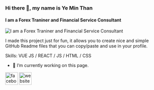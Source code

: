 ### Hi there 👋, my name is Ye Min Than
#### I am a Forex Traniner and Financial Service Consultant
![I am a Forex Traniner and Financial Service Consultant](https://scontent.frgn2-1.fna.fbcdn.net/v/t39.30808-6/313421749_125906053637243_4318691400559519236_n.jpg?stp=dst-jpg_p180x540&_nc_cat=110&ccb=1-7&_nc_sid=e3f864&_nc_ohc=TAn_PmU3feAAX-eU3uf&tn=AjSa5uwttGBsshXH&_nc_ht=scontent.frgn2-1.fna&oh=00_AfDKWiRLjYen4DiK9EVpH_D6ShSXkIWEGoDynjyHytlTIg&oe=63767025)

I made this project just for fun, it allows you to create nice and simple GitHub Readme files that you can copy/paste and use in your profile.

Skills: VUE JS / REACT / JS / HTML / CSS

- 🔭 I’m currently working on this page. 


[<img src='https://cdn.jsdelivr.net/npm/simple-icons@3.0.1/icons/facebook.svg' alt='facebook' height='40'>](https://www.facebook.com/https://www.facebook.com/ATrader.Offical)  [<img src='https://cdn.jsdelivr.net/npm/simple-icons@3.0.1/icons/icloud.svg' alt='website' height='40'>](visionforexglobal.org)  


